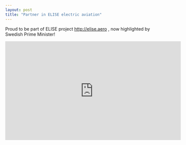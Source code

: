 ```yaml
---
layout: post
title: "Partner in ELISE electric aviation"
---
```


Proud to be part of ELISE project http://elise.aero , now highlighted by Swedish Prime Minister!

<iframe width="560" height="315" src="https://www.youtube.com/embed/ODPRCrm0k_M" frameborder="0" allow="accelerometer; autoplay; encrypted-media; gyroscope; picture-in-picture" allowfullscreen></iframe>
